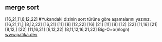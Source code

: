 ## merge sort
[16,21,11,8,12,22] #Yukarıdaki dizinin sort türüne göre aşamalarını yazınız.
     [16,21,11,] [8,12,22]
  [16,21] [11]   [8] [12,22]
[16] [21] [11]   [8]  [12] [22]
[11,16] [21]      [8,12,] [22] 
    [11,16,21] [8,12,22]
     [8,11,12,16,21,22]
 Big-O=o(nlogn)
 www.patika.dev
